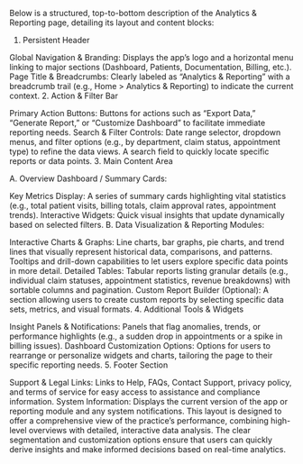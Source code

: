 Below is a structured, top-to-bottom description of the Analytics & Reporting page, detailing its layout and content blocks:

1. Persistent Header

Global Navigation & Branding:
Displays the app’s logo and a horizontal menu linking to major sections (Dashboard, Patients, Documentation, Billing, etc.).
Page Title & Breadcrumbs:
Clearly labeled as “Analytics & Reporting” with a breadcrumb trail (e.g., Home > Analytics & Reporting) to indicate the current context.
2. Action & Filter Bar

Primary Action Buttons:
Buttons for actions such as “Export Data,” “Generate Report,” or “Customize Dashboard” to facilitate immediate reporting needs.
Search & Filter Controls:
Date range selector, dropdown menus, and filter options (e.g., by department, claim status, appointment type) to refine the data views.
A search field to quickly locate specific reports or data points.
3. Main Content Area

A. Overview Dashboard / Summary Cards:

Key Metrics Display:
A series of summary cards highlighting vital statistics (e.g., total patient visits, billing totals, claim approval rates, appointment trends).
Interactive Widgets:
Quick visual insights that update dynamically based on selected filters.
B. Data Visualization & Reporting Modules:

Interactive Charts & Graphs:
Line charts, bar graphs, pie charts, and trend lines that visually represent historical data, comparisons, and patterns.
Tooltips and drill-down capabilities to let users explore specific data points in more detail.
Detailed Tables:
Tabular reports listing granular details (e.g., individual claim statuses, appointment statistics, revenue breakdowns) with sortable columns and pagination.
Custom Report Builder (Optional):
A section allowing users to create custom reports by selecting specific data sets, metrics, and visual formats.
4. Additional Tools & Widgets

Insight Panels & Notifications:
Panels that flag anomalies, trends, or performance highlights (e.g., a sudden drop in appointments or a spike in billing issues).
Dashboard Customization Options:
Options for users to rearrange or personalize widgets and charts, tailoring the page to their specific reporting needs.
5. Footer Section

Support & Legal Links:
Links to Help, FAQs, Contact Support, privacy policy, and terms of service for easy access to assistance and compliance information.
System Information:
Displays the current version of the app or reporting module and any system notifications.
This layout is designed to offer a comprehensive view of the practice’s performance, combining high-level overviews with detailed, interactive data analysis. The clear segmentation and customization options ensure that users can quickly derive insights and make informed decisions based on real-time analytics.


